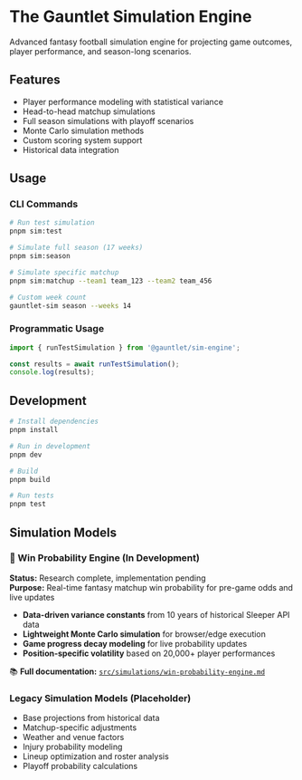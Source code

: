 # The Gauntlet Simulation Engine

Advanced fantasy football simulation engine for projecting game outcomes, player performance, and season-long scenarios.

## Features

- Player performance modeling with statistical variance
- Head-to-head matchup simulations
- Full season simulations with playoff scenarios
- Monte Carlo simulation methods
- Custom scoring system support
- Historical data integration

## Usage

### CLI Commands

```bash
# Run test simulation
pnpm sim:test

# Simulate full season (17 weeks)
pnpm sim:season

# Simulate specific matchup
pnpm sim:matchup --team1 team_123 --team2 team_456

# Custom week count
gauntlet-sim season --weeks 14
```

### Programmatic Usage

```typescript
import { runTestSimulation } from '@gauntlet/sim-engine';

const results = await runTestSimulation();
console.log(results);
```

## Development

```bash
# Install dependencies
pnpm install

# Run in development
pnpm dev

# Build
pnpm build

# Run tests
pnpm test
```

## Simulation Models

### 🎯 Win Probability Engine (In Development)
**Status:** Research complete, implementation pending  
**Purpose:** Real-time fantasy matchup win probability for pre-game odds and live updates

- **Data-driven variance constants** from 10 years of historical Sleeper API data
- **Lightweight Monte Carlo simulation** for browser/edge execution  
- **Game progress decay modeling** for live probability updates
- **Position-specific volatility** based on 20,000+ player performances

📚 **Full documentation:** [`src/simulations/win-probability-engine.md`](src/simulations/win-probability-engine.md)

### Legacy Simulation Models (Placeholder)
- Base projections from historical data
- Matchup-specific adjustments  
- Weather and venue factors
- Injury probability modeling
- Lineup optimization and roster analysis
- Playoff probability calculations 
